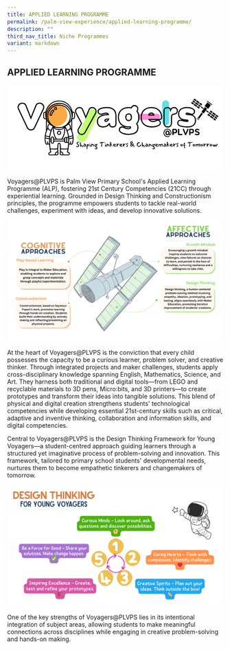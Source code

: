 ```yaml
---
title: APPLIED LEARNING PROGRAMME
permalink: /palm-view-experience/applied-learning-programme/
description: ""
third_nav_title: Niche Programmes
variant: markdown
---
```

## APPLIED LEARNING PROGRAMME

![](/images/Voyagers_PLVPS_Logo.png)

 Voyagers@PLVPS is Palm View Primary School's Applied Learning Programme (ALP), fostering 21st Century Competencies (21CC) through experiential learning. Grounded in Design Thinking and Constructionism principles, the programme empowers students to tackle real-world challenges, experiment with ideas, and develop innovative solutions.
 
 ![](/images/Cognitive_and_Affective_Approaches.png)
 
At the heart of Voyagers@PLVPS is the conviction that every child possesses the capacity to be a curious learner, problem solver, and creative thinker. Through integrated projects and maker challenges, students apply cross-disciplinary knowledge spanning English, Mathematics, Science, and Art. They harness both traditional and digital tools—from LEGO and recyclable materials to 3D pens, Micro:bits, and 3D printers—to create prototypes and transform their ideas into tangible solutions. This blend of physical and digital creation strengthens students' technological competencies while developing essential 21st-century skills such as critical, adaptive and inventive thinking, collaboration and information skills, and digital competencies.

Central to Voyagers@PLVPS is the Design Thinking Framework for Young Voyagers—a student-centred approach guiding learners through a structured yet imaginative process of problem-solving and innovation. This framework, tailored to primary school students' developmental needs, nurtures them to become empathetic tinkerers and changemakers of tomorrow.

![](/images/Design_Thinking_Framework_Image.png)

One of the key strengths of Voyagers@PLVPS lies in its intentional integration of subject areas, allowing students to make meaningful connections across disciplines while engaging in creative problem-solving and hands-on making.

 